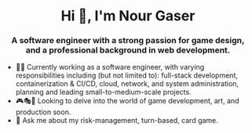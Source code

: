 <h1 align="center">Hi 👋, I'm Nour Gaser</h1>
<h3 align="center">A software engineer with a strong passion for game design, and a professional background in web development.</h3>

- 🧑‍💻 Currently working as a software engineer, with varying responsibilities including (but not limited to): full-stack development, containerization & CI/CD, cloud, network, and system administration, planning and leading small-to-medium-scale projects.
- 🎮🎭🎨 Looking to delve into the world of game development, art, and production soon.
- 🎲 Ask me about my risk-management, turn-based, card game.
